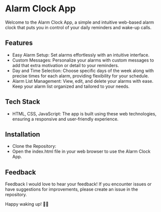 
# Alarm Clock App 
Welcome to the Alarm Clock App, a simple and intuitive web-based alarm clock that puts you in control of your daily reminders and wake-up calls.


## Features


- Easy Alarm Setup: Set alarms effortlessly with an intuitive interface.
- Custom Messages: Personalize your alarms with custom messages to add that extra motivation or detail to your reminders.
- Day and Time Selection: Choose specific days of the week along with precise times for each alarm, providing flexibility for your schedule.
- Alarm List Management: View, edit, and delete your alarms with ease. Keep your alarm list organized and tailored to your needs.

## Tech Stack

- HTML, CSS, JavaScript: The app is built using these web technologies, ensuring a responsive and user-friendly experience.

## Installation

- Clone the Repository:
- Open the index.html file in your web browser to use the Alarm Clock App.
    
## Feedback

Feedback
I would love to hear your feedback! If you encounter issues or have suggestions for improvements, please create an issue in the repository.

Happy waking up! 🌅✨
